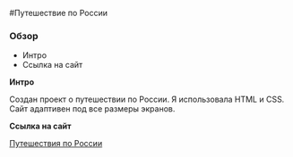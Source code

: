 #Путешествие по России

### Обзор
* Интро
* Ссылка на сайт

**Интро**

Создан проект о путешествии по России. Я использовала HTML и CSS. Сайт адаптивен под все размеры экранов.


**Ссылка на сайт**

[Путешествия по России](http://alexandrinka-russian-travel.ru/)
